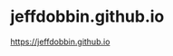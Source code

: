 # jeffdobbin.github.io

<a href="https://jeffdobbin.github.io" target="_blank">https://jeffdobbin.github.io</a>
